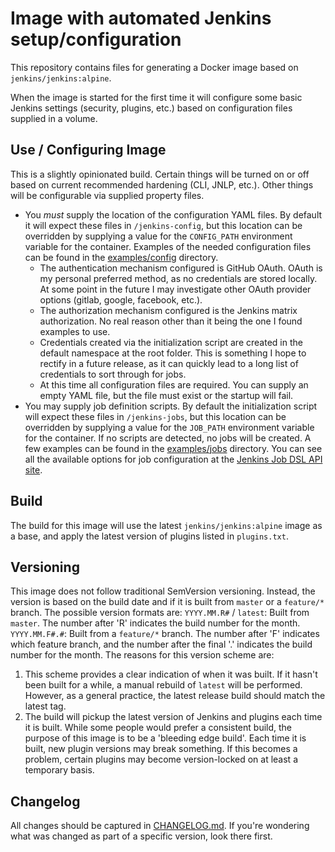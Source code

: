 # Image with automated Jenkins setup/configuration
This repository contains files for generating a Docker image based on `jenkins/jenkins:alpine`.

When the image is started for the first time it will configure some basic Jenkins settings (security, plugins, etc.) based on configuration files supplied in a volume.

## Use / Configuring Image
This is a slightly opinionated build. Certain things will be turned on or off based on current recommended hardening (CLI, JNLP, etc.). Other things will be configurable via supplied property files.

* You *must* supply the location of the configuration YAML files. By default it will expect these files in `/jenkins-config`, but this location can be overridden by supplying a value for the `CONFIG_PATH` environment variable for the container. Examples of the needed configuration files can be found in the [examples/config]() directory.
  * The authentication mechanism configured is GitHub OAuth. OAuth is my personal preferred method, as no credentials are stored locally. At some point in the future I may investigate other OAuth provider options (gitlab, google, facebook, etc.).
  * The authorization mechanism configured is the Jenkins matrix authorization. No real reason other than it being the one I found examples to use.
  * Credentials created via the initialization script are created in the default namespace at the root folder. This is something I hope to rectify in a future release, as it can quickly lead to a long list of credentials to sort through for jobs.
  * At this time all configuration files are required. You can supply an empty YAML file, but the file must exist or the startup will fail.
* You may supply job definition scripts. By default the initialization script will expect these files in `/jenkins-jobs`, but this location can be overridden by supplying a value for the `JOB_PATH` environment variable for the container. If no scripts are detected, no jobs will be created. A few examples can be found in the [examples/jobs]() directory. You can see all the available options for job configuration at the [Jenkins Job DSL API site](https://jenkinsci.github.io/job-dsl-plugin/).

## Build
The build for this image will use the latest `jenkins/jenkins:alpine` image as a base, and apply the latest version of plugins listed in `plugins.txt`.

## Versioning
This image does not follow traditional SemVersion versioning. Instead, the version is based on the build date and if it is built from `master` or a `feature/*` branch. The possible version formats are:
`YYYY.MM.R#` / `latest`: Built from `master`. The number after 'R' indicates the build number for the month.
`YYYY.MM.F#.#`: Built from a `feature/*` branch. The number after 'F' indicates which feature branch, and the number after the final '.' indicates the build number for the month.
The reasons for this version scheme are:
1. This scheme provides a clear indication of when it was built. If it hasn't been built for a while, a manual rebuild of `latest` will be performed. However, as a general practice, the latest release build should match the latest tag.
1. The build will pickup the latest version of Jenkins and plugins each time it is built. While some people would prefer a consistent build, the purpose of this image is to be a 'bleeding edge build'. Each time it is built, new plugin versions may break something. If this becomes a problem, certain plugins may become version-locked on at least a temporary basis.

## Changelog
All changes should be captured in [CHANGELOG.md](). If you're wondering what was changed as part of a specific version, look there first.
